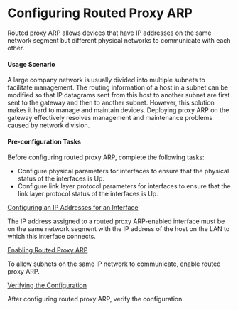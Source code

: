 Configuring Routed Proxy ARP
============================

Routed proxy ARP allows devices that have IP addresses on the same network segment but different physical networks to communicate with each other.

#### Usage Scenario

A large company network is usually divided into multiple subnets to facilitate management. The routing information of a host in a subnet can be modified so that IP datagrams sent from this host to another subnet are first sent to the gateway and then to another subnet. However, this solution makes it hard to manage and maintain devices. Deploying proxy ARP on the gateway effectively resolves management and maintenance problems caused by network division.


#### Pre-configuration Tasks

Before configuring routed proxy ARP, complete the following tasks:

* Configure physical parameters for interfaces to ensure that the physical status of the interfaces is Up.
* Configure link layer protocol parameters for interfaces to ensure that the link layer protocol status of the interfaces is Up.


[Configuring an IP Addresses for an Interface](../../../../software/nev8r10_vrpv8r16/user/vrp/dc_vrp_arp_cfg_2037.html)

The IP address assigned to a routed proxy ARP-enabled interface must be on the same network segment with the IP address of the host on the LAN to which this interface connects. 

[Enabling Routed Proxy ARP](../../../../software/nev8r10_vrpv8r16/user/vrp/dc_vrp_arp_cfg_2038.html)

To allow subnets on the same IP network to communicate, enable routed proxy ARP.

[Verifying the Configuration](../../../../software/nev8r10_vrpv8r16/user/vrp/dc_vrp_arp_cfg_2039.html)

After configuring routed proxy ARP, verify the configuration.